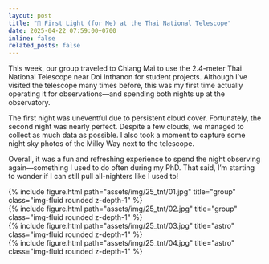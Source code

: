 ```yaml
---
layout: post
title: "🔭 First Light (for Me) at the Thai National Telescope"
date: 2025-04-22 07:59:00+0700
inline: false
related_posts: false
---
```


This week, our group traveled to Chiang Mai to use the 2.4-meter Thai National Telescope near Doi Inthanon for student projects. Although I’ve visited the telescope many times before, this was my first time actually operating it for observations—and spending both nights up at the observatory.

The first night was uneventful due to persistent cloud cover. Fortunately, the second night was nearly perfect. Despite a few clouds, we managed to collect as much data as possible. I also took a moment to capture some night sky photos of the Milky Way next to the telescope.

Overall, it was a fun and refreshing experience to spend the night observing again—something I used to do often during my PhD. That said, I’m starting to wonder if I can still pull all-nighters like I used to!

<div class="row">
    <div class="col-sm mt-3 mt-md-0">
        {% include figure.html path="assets/img/25_tnt/01.jpg" title="group" class="img-fluid rounded z-depth-1" %}
    </div>
</div>

<div class="row">
    <div class="col-sm mt-3 mt-md-0">
        {% include figure.html path="assets/img/25_tnt/02.jpg" title="group" class="img-fluid rounded z-depth-1" %}
    </div>
</div>

<div class="row">
    <div class="col-sm mt-3 mt-md-0">
        {% include figure.html path="assets/img/25_tnt/03.jpg" title="astro" class="img-fluid rounded z-depth-1" %}
    </div>
</div>

<div class="row">
    <div class="col-sm mt-3 mt-md-0">
        {% include figure.html path="assets/img/25_tnt/04.jpg" title="astro" class="img-fluid rounded z-depth-1" %}
    </div>
</div>
